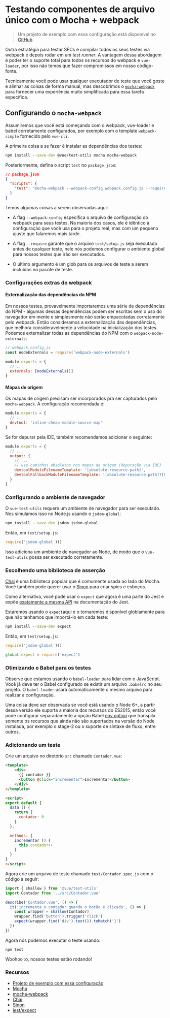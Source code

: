 # Testando componentes de arquivo único com o Mocha + webpack

> Um projeto de exemplo com essa configuração está disponível no [GitHub](https://github.com/vuejs/vue-test-utils-mocha-webpack-example).

Outra estratégia para testar SFCs é compilar todos os seus testes via webpack e depois rodar em um *test runner*. A vantagem dessa abordagem é poder ter o suporte total para todos os recursos do webpack e `vue-loader`, por isso não temos que fazer compromissos em nosso código-fonte.

Tecnicamente você pode usar qualquer executador de teste que você goste e alinhar as coisas de forma manual, mas descobrimos o [`mocha-webpack`](https://github.com/zinserjan/mocha-webpack) para fornecer uma experiência muito simplificada para essa tarefa específica.

## Configurando o `mocha-webpack`

Assumiremos que você está começando com o webpack, vue-loader e babel corretamente configurados, por exemplo com o template `webpack-simple` fornecido pelo `vue-cli`.

A primeira coisa a se fazer é instalar as dependências dos testes:

``` bash
npm install --save-dev @vue/test-utils mocha mocha-webpack
```

Posteriormente, defina o script `test` no `package.json`:

```json
// package.json
{
  "scripts": {
    "test": "mocha-webpack --webpack-config webpack.config.js --require test/setup.js test/**/*.spec.js"
  }
}
```

Temos algumas coisas a serem observadas aqui:

- A flag `--webpack-config` especifica o arquivo de configuração do webpack para seus testes. Na maioria dos casos, ele é idêntico à configuração que você usa para o projeto real, mas com um pequeno ajuste que falaremos mais tarde.

- A flag `--require` garante que o arquivo `test/setup.js` seja executado antes de qualquer teste, nele nós podemos configurar o ambiente global para nossos testes que irão ser executados.

- O último argumento é um glob para os arquivos de teste a serem incluídos no pacote de teste.

### Configurações extras do webpack

#### Externalização das dependências do NPM

Em nossos testes, provavelmente importaremos uma série de dependências do NPM - algumas dessas dependências podem ser escritas sem o uso do navegador em mente e simplesmente não serão empacotadas corretamente pelo webpack. Então consideramos a externalização das dependências, que melhora consideravelmente a velocidade na inicialização dos testes. Podemos externalizar todas as dependências do NPM com o `webpack-node-externals`:

```js
// webpack.config.js
const nodeExternals = require('webpack-node-externals')

module.exports = {
  // ...
  externals: [nodeExternals()]
}
```

#### Mapas de origem

Os mapas de origem precisam ser incorporados pra ser capturados pelo `mocha-webpack`. A configuração recomendada é:

``` js
module.exports = {
  // ...
  devtool: 'inline-cheap-module-source-map'
}
```

Se for depurar pela IDE, também recomendamos adicionar o seguinte:

``` js
module.exports = {
  // ...
  output: {
    // ...
    // use caminhos absolutos nos mapas de origem (depuração via IDE)
    devtoolModuleFilenameTemplate: '[absolute-resource-path]',
    devtoolFallbackModuleFilenameTemplate: '[absolute-resource-path]?[hash]'
  }
}
```

### Configurando o ambiente de navegador

O `vue-test-utils` requere um ambiente de navegador para ser executado. Nos simulamos isso no Node.js usando o `jsdom-global`:

```bash
npm install --save-dev jsdom jsdom-global
```

Então, em `test/setup.js`:

``` js
require('jsdom-global')()
```

Isso adiciona um ambiente de navegador ao Node, de modo que o `vue-test-utils` possa ser executado corretamente.

### Escolhendo uma biblioteca de asserção

[Chai](http://chaijs.com/) é uma biblioteca popular que é comumente usada ao lado do Mocha. Você também pode querer usar o [Sinon](http://sinonjs.org/) para criar spies e esboços.

Como alternativa, você pode usar o `expect` que agora é uma parte do Jest e expõe [exatamente a mesma API](http://facebook.github.io/jest/docs/en/expect.html#content) na documentação do Jest.

Estaremos usando o `expect`aqui e o tornaremos disponível globlamente para que não tenhamos que importá-lo em cada teste:

``` bash
npm install --save-dev expect
```

Então, em `test/setup.js`:

``` js
require('jsdom-global')()

global.expect = require('expect')
```

### Otimizando o Babel para os testes

Observe que estamos usando o `babel-loader` para lidar com o JavaScript. Você já deve ter o Babel configurado se existir um arquivo `.babelrc` no seu projeto. O `babel-loader` usará automaticamente o mesmo arquivo para realizar a configuração.

Uma coisa deve ser observada se você está usando o Node 6+, a partir dessa versão ele suporta a maioria dos recursos do ES2015, então você pode configurar separadamente a opção Babel [env option](https://babeljs.io/docs/usage/babelrc/#env-option) que transpila somente os recursos que ainda não são suportados na versão do Node instalada, por exemplo o stage-2 ou o suporte de síntaxe de fluxo, entre outros.

### Adicionando um teste

Crie um arquivo no diretório `src` chamado `Contador.vue`:

``` html
<template>
	<div>
	  {{ contador }}
	  <button @click="incrementar">Incrementar</button>
	</div>
</template>

<script>
export default {
  data () {
    return {
      contador: 0
    }
  },

  methods: {
    incrementar () {
      this.contador++
    }
  }
}
</script>
```

Agora crie um arquivo de teste chamado `test/Contador.spec.js` com o código a seguir:

```js
import { shallow } from '@vue/test-utils'
import Contador from '../src/Contador.vue'

describe('Contador.vue', () => {
  it('incrementa o contador quando o botão é clicado', () => {
    const wrapper = shallow(Contador)
    wrapper.find('button').trigger('click')
    expect(wrapper.find('div').text()).toMatch('1')
  })
})
```

Agora nós podemos executar o teste usando:

```
npm test
```

Woohoo :o, nossos testes estão rodando!

### Recursos

- [Projeto de exemplo com essa configuração](https://github.com/vuejs/vue-test-utils-mocha-webpack-example)
- [Mocha](https://mochajs.org/)
- [mocha-webpack](http://zinserjan.github.io/mocha-webpack/)
- [Chai](http://chaijs.com/)
- [Sinon](http://sinonjs.org/)
- [jest/expect](http://facebook.github.io/jest/docs/en/expect.html#content)
